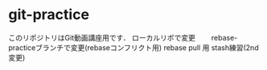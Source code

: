 # git-practice
このリポジトリはGit動画講座用です．
ローカルリポで変更　　
rebase-practiceブランチで変更(rebaseコンフリクト用)
rebase pull 用
stash練習(2nd変更)
